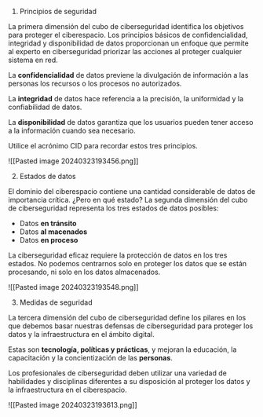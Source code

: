 1. Principios de seguridad

La primera dimensión del cubo de ciberseguridad identifica los objetivos para proteger el ciberespacio. Los principios básicos de confidencialidad, integridad y disponibilidad de datos proporcionan un enfoque que permite al experto en ciberseguridad priorizar las acciones al proteger cualquier sistema en red.

La **confidencialidad** de datos previene la divulgación de información a las personas los recursos o los procesos no autorizados.

La **integridad** de datos hace referencia a la precisión, la uniformidad y la confiabilidad de datos.

La **disponibilidad** de datos garantiza que los usuarios pueden tener acceso a la información cuando sea necesario.

Utilice el acrónimo CID para recordar estos tres principios.

![[Pasted image 20240323193456.png]]

2. Estados de datos

El dominio del ciberespacio contiene una cantidad considerable de datos de importancia crítica. ¿Pero en qué estado? La segunda dimensión del cubo de ciberseguridad representa los tres estados de datos posibles:

- Datos **en tránsito**
- Datos **al macenados**
- Datos **en proceso**

La ciberseguridad eficaz requiere la protección de datos en los tres estados. No podemos centrarnos solo en proteger los datos que se están procesando, ni solo en los datos almacenados.

![[Pasted image 20240323193548.png]]

3. Medidas de seguridad

La tercera dimensión del cubo de ciberseguridad define los pilares en los que debemos basar nuestras defensas de ciberseguridad para proteger los datos y la infraestructura en el ámbito digital.

Estas son **tecnología, políticas y prácticas**, y mejoran la educación, la capacitación y la concientización de las **personas**.

Los profesionales de ciberseguridad deben utilizar una variedad de habilidades y disciplinas diferentes a su disposición al proteger los datos y la infraestructura en el ciberespacio.

![[Pasted image 20240323193613.png]]

